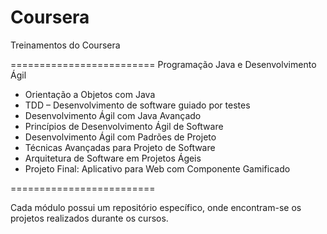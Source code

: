 # Coursera
Treinamentos do Coursera

=========================
Programação Java e Desenvolvimento Ágil

* Orientação a Objetos com Java
* TDD – Desenvolvimento de software guiado por testes
* Desenvolvimento Ágil com Java Avançado
* Princípios de Desenvolvimento Ágil de Software
* Desenvolvimento Ágil com Padrões de Projeto
* Técnicas Avançadas para Projeto de Software
* Arquitetura de Software em Projetos Ágeis
* Projeto Final: Aplicativo para Web com Componente Gamificado

=========================

Cada módulo possui um repositório específico, onde encontram-se os projetos realizados durante os cursos.
